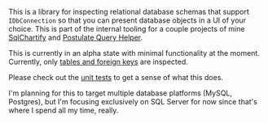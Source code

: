 This is a library for inspecting relational database schemas that support `IDbConnection` so that you can present database objects in a UI of your choice. This is part of the internal tooling for a couple projects of mine [SqlChartify](https://sqlchartify.azurewebsites.net/) and [Postulate Query Helper](https://github.com/adamosoftware/Postulate.Zinger).

This is currently in an alpha state with minimal functionality at the moment. Currently, only [tables and foreign keys](https://github.com/adamosoftware/SqlSchema/blob/master/SqlSchema.SqlServer/SqlServerAnalyzer.cs#L12) are inspected.

Please check out the [unit tests](https://github.com/adamosoftware/SqlSchema/blob/master/Testing/SqlServer.cs) to get a sense of what this does.

I'm planning for this to target multiple database platforms (MySQL, Postgres), but I'm focusing exclusively on SQL Server for now since that's where I spend all my time, really.
